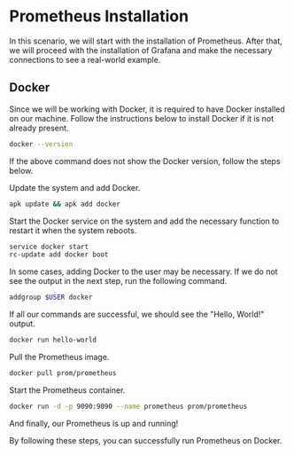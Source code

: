 # Prometheus Installation

In this scenario, we will start with the installation of Prometheus. After that, we will proceed with the installation of Grafana and make the necessary connections to see a real-world example.

## Docker
Since we will be working with Docker, it is required to have Docker installed on our machine. Follow the instructions below to install Docker if it is not already present.

```bash
docker --version
```
If the above command does not show the Docker version, follow the steps below.

Update the system and add Docker.

```bash
apk update && apk add docker
```

Start the Docker service on the system and add the necessary function to restart it when the system reboots.
```bash
service docker start
rc-update add docker boot
```

In some cases, adding Docker to the user may be necessary. If we do not see the output in the next step, run the following command.

```bash
addgroup $USER docker
```
If all our commands are successful, we should see the "Hello, World!" output.

```bash
docker run hello-world
```
Pull the Prometheus image.
```bash
docker pull prom/prometheus
```
Start the Prometheus container.

```bash
docker run -d -p 9090:9090 --name prometheus prom/prometheus
```
And finally, our Prometheus is up and running!

By following these steps, you can successfully run Prometheus on Docker.